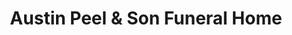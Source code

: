 ---
title: "Austin Peel & Son Funeral Home"
url: /austin/austin-peel-and-son-funeral-home/
shop: funeral directors
---